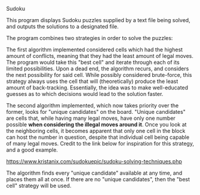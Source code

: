 Sudoku

This program displays Sudoku puzzles supplied by a text file being solved, and outputs the
solutions to a designated file.

The program combines two strategies in order to solve the puzzles:

The first algorithm implemented considered cells which had the highest amount of conflicts,
meaning that they had the least amount of legal moves. The program would take this "best cell"
and iterate through each of its limited possibilities. Upon a dead end, the algorithm recurs,
and considers the next possibility for said cell. While possibly considered brute-force,
this strategy always uses the cell that will (theoretically) produce the least amount of
back-tracking. Essentially, the idea was to make well-educated guesses as to which decisions
would lead to the solution faster.

The second algorithm implemented, which now takes priority over the former, looks for "unique
candidates" on the board. "Unique candidates" are cells that, while having many legal moves,
have only one number possible **when considering the illegal moves around it**. Once you look
at the neighboring cells, it becomes apparent that only one cell in the block can host the
number in question, despite that individual cell being capable of many legal moves.
Credit to the link below for inspiration for this strategy, and a good example.

https://www.kristanix.com/sudokuepic/sudoku-solving-techniques.php

The algorithm finds every "unique candidate" available at any time, and places them all at once.
If there are no "unique candidates", then the "best cell" strategy will be used.
